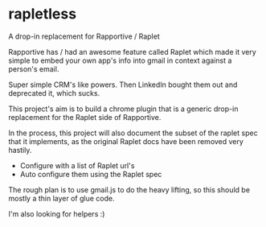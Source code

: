 rapletless
==========

A drop-in replacement for Rapportive / Raplet

Rapportive has / had an awesome feature called Raplet which made it very simple to 
embed your own app's info into gmail in context against a person's email.

Super simple CRM's like powers. Then LinkedIn bought them out and deprecated it, which sucks.

This project's aim is to build a chrome plugin that is a generic drop-in replacement for the Raplet side of Rapportive.

In the process, this project will also document the subset of the raplet spec that it
implements, as the original Raplet docs have been removed very hastily.

* Configure with a list of Raplet url's
* Auto configure them using the Raplet spec

The rough plan is to use gmail.js to do the heavy lifting, so this should be mostly
a thin layer of glue code.

I'm also looking for helpers :)

